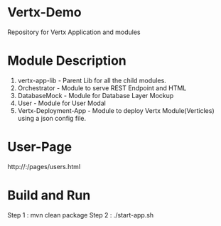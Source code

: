 # Vertx-Demo
Repository for Vertx Application and modules

# Module Description
1. vertx-app-lib - Parent Lib for all the child modules.
2. Orchestrator - Module to serve REST Endpoint and HTML
3. DatabaseMock - Module for Database Layer Mockup
4. User - Module for User Modal
5. Vertx-Deployment-App - Module to deploy Vertx Module(Verticles) using a json config file.

# User-Page
http://<hostname>:<port>/pages/users.html

# Build and Run
Step 1 : mvn clean package
Step 2 : ./start-app.sh
